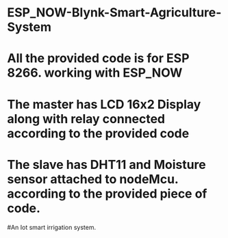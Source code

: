 # ESP_NOW-Blynk-Smart-Agriculture-System
# All the provided code is for ESP 8266. working with ESP_NOW
# The master has LCD 16x2 Display along with relay connected according to the provided code
# The slave has DHT11 and Moisture sensor attached to nodeMcu. according to the provided piece of code.

#An Iot smart irrigation system.